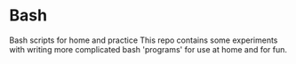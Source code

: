 Bash
====

Bash scripts for home and practice
This repo contains some experiments with writing more  complicated bash 'programs' for use at home and
for fun.
